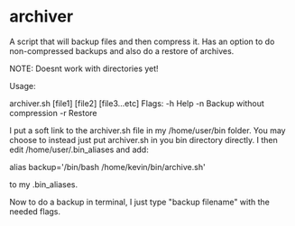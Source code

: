 # archiver

A script that will backup files and then compress it. Has an option to do non-compressed backups and also do a restore of archives.

NOTE: Doesnt work with directories yet!

Usage:

  archiver.sh <flag> [file1] [file2] [file3...etc]
  Flags:  -h  Help
          -n  Backup without compression
          -r  Restore

I put a soft link to the archiver.sh file in my /home/user/bin folder. You may choose to instead just put archiver.sh in you bin
directory directly. I then edit /home/user/.bin_aliases and add:
  
  alias backup='/bin/bash /home/kevin/bin/archive.sh'
  
  to my .bin_aliases.
  
  Now to do a backup in terminal, I just type "backup filename" with the needed flags.
